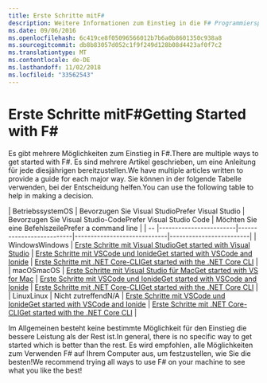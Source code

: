 ```yaml
---
title: Erste Schritte mitF#
description: Weitere Informationen zum Einstieg in die F# Programmiersprache in .NET.
ms.date: 09/06/2016
ms.openlocfilehash: 6c419ce8f05096566012b7b6a0b8601350c938a8
ms.sourcegitcommit: db8b83057d052c1f9f249d128b08d4423af0f7c2
ms.translationtype: MT
ms.contentlocale: de-DE
ms.lasthandoff: 11/02/2018
ms.locfileid: "33562543"
---
```

# <a name="getting-started-with-f"></a><span data-ttu-id="f5995-103">Erste Schritte mitF#</span><span class="sxs-lookup"><span data-stu-id="f5995-103">Getting Started with F#</span></span> #

<span data-ttu-id="f5995-104">Es gibt mehrere Möglichkeiten zum Einstieg in F#.</span><span class="sxs-lookup"><span data-stu-id="f5995-104">There are multiple ways to get started with F#.</span></span>  <span data-ttu-id="f5995-105">Es sind mehrere Artikel geschrieben, um eine Anleitung für jede diesjährigen bereitzustellen.</span><span class="sxs-lookup"><span data-stu-id="f5995-105">We have multiple articles written to provide a guide for each major way.</span></span>  <span data-ttu-id="f5995-106">Sie können in der folgende Tabelle verwenden, bei der Entscheidung helfen.</span><span class="sxs-lookup"><span data-stu-id="f5995-106">You can use the following table to help in making a decision.</span></span>

| <span data-ttu-id="f5995-107">Betriebssystem</span><span class="sxs-lookup"><span data-stu-id="f5995-107">OS</span></span> | <span data-ttu-id="f5995-108">Bevorzugen Sie Visual Studio</span><span class="sxs-lookup"><span data-stu-id="f5995-108">Prefer Visual Studio</span></span> | <span data-ttu-id="f5995-109">Bevorzugen Sie Visual Studio-Code</span><span class="sxs-lookup"><span data-stu-id="f5995-109">Prefer Visual Studio Code</span></span> | <span data-ttu-id="f5995-110">Möchten Sie eine Befehlszeile</span><span class="sxs-lookup"><span data-stu-id="f5995-110">Prefer a command line</span></span> |
| -- |------------------------|--------------------------|-----------------------------|-------------------------|
| <span data-ttu-id="f5995-111">Windows</span><span class="sxs-lookup"><span data-stu-id="f5995-111">Windows</span></span> | [<span data-ttu-id="f5995-112">Erste Schritte mit Visual Studio</span><span class="sxs-lookup"><span data-stu-id="f5995-112">Get started with Visual Studio</span></span>](get-started-visual-studio.md) | [<span data-ttu-id="f5995-113">Erste Schritte mit VSCode und Ionide</span><span class="sxs-lookup"><span data-stu-id="f5995-113">Get started with VSCode and Ionide</span></span>](get-started-vscode.md) | [<span data-ttu-id="f5995-114">Erste Schritte mit .NET Core-CLI</span><span class="sxs-lookup"><span data-stu-id="f5995-114">Get started with the .NET Core CLI</span></span>](get-started-command-line.md) |
| <span data-ttu-id="f5995-115">macOS</span><span class="sxs-lookup"><span data-stu-id="f5995-115">macOS</span></span> | [<span data-ttu-id="f5995-116">Erste Schritte mit Visual Studio für Mac</span><span class="sxs-lookup"><span data-stu-id="f5995-116">Get started with VS for Mac</span></span>](get-started-with-visual-studio-for-mac.md) | [<span data-ttu-id="f5995-117">Erste Schritte mit VSCode und Ionide</span><span class="sxs-lookup"><span data-stu-id="f5995-117">Get started with VSCode and Ionide</span></span>](get-started-vscode.md) | [<span data-ttu-id="f5995-118">Erste Schritte mit .NET Core-CLI</span><span class="sxs-lookup"><span data-stu-id="f5995-118">Get started with the .NET Core CLI</span></span>](get-started-command-line.md) |
| <span data-ttu-id="f5995-119">Linux</span><span class="sxs-lookup"><span data-stu-id="f5995-119">Linux</span></span> | <span data-ttu-id="f5995-120">Nicht zutreffend</span><span class="sxs-lookup"><span data-stu-id="f5995-120">N/A</span></span> | [<span data-ttu-id="f5995-121">Erste Schritte mit VSCode und Ionide</span><span class="sxs-lookup"><span data-stu-id="f5995-121">Get started with VSCode and Ionide</span></span>](get-started-vscode.md) | [<span data-ttu-id="f5995-122">Erste Schritte mit .NET Core-CLI</span><span class="sxs-lookup"><span data-stu-id="f5995-122">Get started with the .NET Core CLI</span></span>](get-started-command-line.md) |

<span data-ttu-id="f5995-123">Im Allgemeinen besteht keine bestimmte Möglichkeit für den Einstieg die bessere Leistung als der Rest ist.</span><span class="sxs-lookup"><span data-stu-id="f5995-123">In general, there is no specific way to get started which is better than the rest.</span></span>  <span data-ttu-id="f5995-124">Es wird empfohlen, alle Möglichkeiten zum Verwenden F# auf Ihrem Computer aus, um festzustellen, wie Sie die besten!</span><span class="sxs-lookup"><span data-stu-id="f5995-124">We recommend trying all ways to use F# on your machine to see what you like the best!</span></span>
